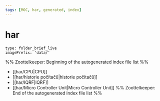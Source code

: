 ```yaml
---
tags: [MOC, har, generated, index]
---
```

# har
```ccard
type: folder_brief_live
imagePrefix: 'data/'
```
%% Zoottelkeeper: Beginning of the autogenerated index file list  %%
-  [[har/CPU|CPU]]
-  [[har/historie počítačů|historie počítačů]]
-  [[har/IQRF|IQRF]]
-  [[har/Micro Controller Unit|Micro Controller Unit]]
%% Zoottelkeeper: End of the autogenerated index file list  %%
